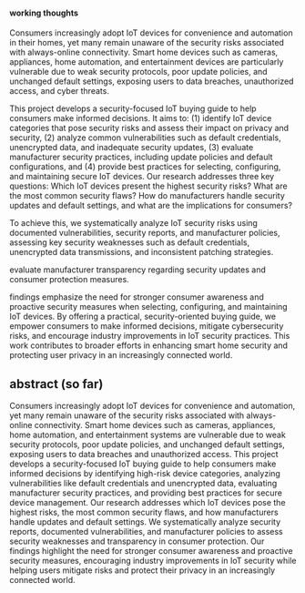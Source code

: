 #### working thoughts

Consumers increasingly adopt IoT devices for convenience and automation in their homes, yet many remain unaware of the security risks associated with always-online connectivity. Smart home devices such as cameras, appliances, home automation, and entertainment devices are particularly vulnerable due to weak security protocols, poor update policies, and unchanged default settings, exposing users to data breaches, unauthorized access, and cyber threats. 

This project develops a security-focused IoT buying guide to help consumers make informed decisions. It aims to: (1) identify IoT device categories that pose security risks and assess their impact on privacy and security, (2) analyze common vulnerabilities such as default credentials, unencrypted data, and inadequate security updates, (3) evaluate manufacturer security practices, including update policies and default configurations, and (4) provide best practices for selecting, configuring, and maintaining secure IoT devices. Our research addresses three key questions: Which IoT devices present the highest security risks? What are the most common security flaws? How do manufacturers handle security updates and default settings, and what are the implications for consumers?

To achieve this, we systematically analyze IoT security risks using documented vulnerabilities, security reports, and manufacturer policies, assessing key security weaknesses such as default credentials, unencrypted data transmissions, and inconsistent patching strategies. 


evaluate manufacturer transparency regarding security updates and consumer protection measures.

findings emphasize the need for stronger consumer awareness and proactive security measures when selecting, configuring, and maintaining IoT devices. By offering a practical, security-oriented buying guide, we empower consumers to make informed decisions, mitigate cybersecurity risks, and encourage industry improvements in IoT security practices. This work contributes to broader efforts in enhancing smart home security and protecting user privacy in an increasingly connected world.


## abstract (so far)

Consumers increasingly adopt IoT devices for convenience and automation, yet many remain unaware of the security risks associated with always-online connectivity. Smart home devices such as cameras, appliances, home automation, and entertainment systems are vulnerable due to weak security protocols, poor update policies, and unchanged default settings, exposing users to data breaches and unauthorized access. This project develops a security-focused IoT buying guide to help consumers make informed decisions by identifying high-risk device categories, analyzing vulnerabilities like default credentials and unencrypted data, evaluating manufacturer security practices, and providing best practices for secure device management. Our research addresses which IoT devices pose the highest risks, the most common security flaws, and how manufacturers handle updates and default settings. We systematically analyze security reports, documented vulnerabilities, and manufacturer policies to assess security weaknesses and transparency in consumer protection. Our findings highlight the need for stronger consumer awareness and proactive security measures, encouraging industry improvements in IoT security while helping users mitigate risks and protect their privacy in an increasingly connected world.
